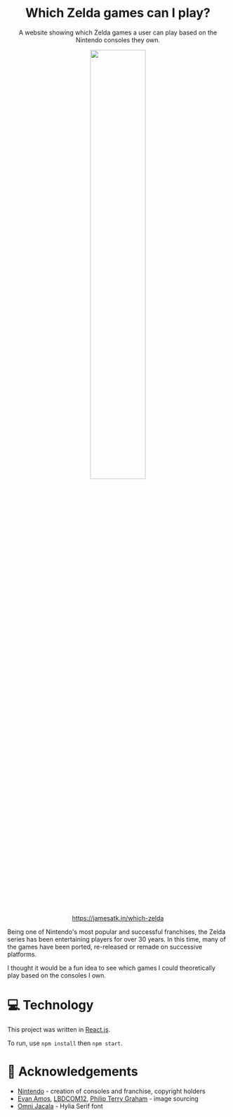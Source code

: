 <h1 align="center" padding="100">Which Zelda games can I play?</h1>

<p align="center">A website showing which Zelda games a user can play based on the Nintendo consoles they own.</p>

<p align="center">
  <img align="center" src="https://gamepedia.cursecdn.com/zelda_gamepedia_en/7/70/ALBW_Triforce_Artwork.png?version=f182faeca3c95e97b0bed063d72d0fe7" width="50%" />
</p>


<p align="center"><a href="https://jamesatk.in/which-zelda">https://jamesatk.in/which-zelda</a></p>

Being one of Nintendo's most popular and successful franchises, the Zelda series has been entertaining players for over 30 years. In this time, many of the games have been ported, re-released or remade on successive platforms.

I thought it would be a fun idea to see which games I could theoretically play based on the consoles I own.

# 💻 Technology
This project was written in [React.js](https://github.com/facebook/react/).

To run, use `npm install` then `npm start`.

# 🙏 Acknowledgements

* [Nintendo](https://www.nintendo.co.uk/) - creation of consoles and franchise, copyright holders
* [Evan Amos](https://commons.wikimedia.org/wiki/User:Evan-Amos), [LBDCOM12](https://commons.wikimedia.org/wiki/File:New_Nintendo_2ds_XL.png), [Philip Terry Graham](https://commons.wikimedia.org/wiki/File:New_Nintendo_3DS.png) - image sourcing
* [Omni Jacala](http://artsyomni.com/hyliaserif) - Hylia Serif font
